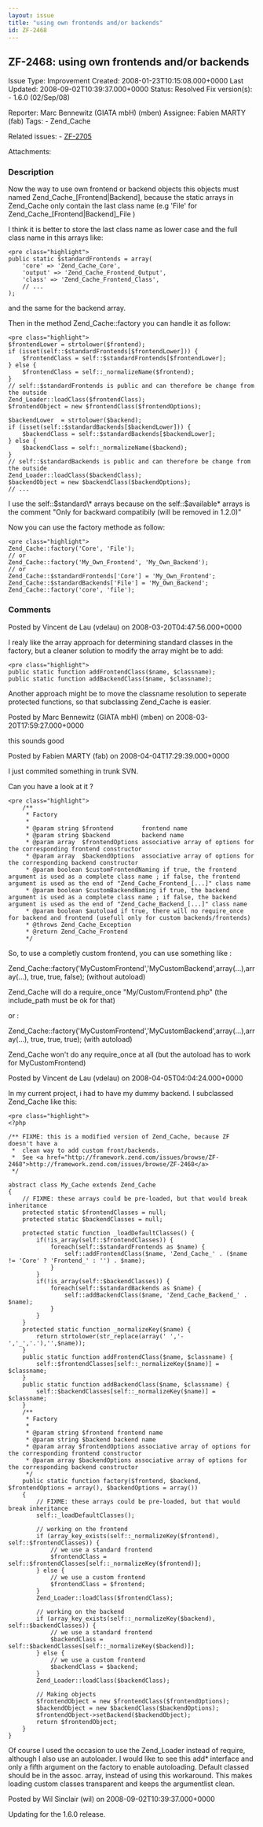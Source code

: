 ```yaml
---
layout: issue
title: "using own frontends and/or backends"
id: ZF-2468
---
```


ZF-2468: using own frontends and/or backends
--------------------------------------------

 Issue Type: Improvement Created: 2008-01-23T10:15:08.000+0000 Last Updated: 2008-09-02T10:39:37.000+0000 Status: Resolved Fix version(s): - 1.6.0 (02/Sep/08)
 
 Reporter:  Marc Bennewitz (GIATA mbH) (mben)  Assignee:  Fabien MARTY (fab)  Tags: - Zend\_Cache
 
 Related issues: - [ZF-2705](/issues/browse/ZF-2705)
 
 Attachments: 
### Description

Now the way to use own frontend or backend objects this objects must named Zend\_Cache\_[Frontend|Backend], because the static arrays in Zend\_Cache only contain the last class name (e.g 'File' for Zend\_Cache\_[Frontend|Backend]\_File )

I think it is better to store the last class name as lower case and the full class name in this arrays like:

 
    <pre class="highlight">
    public static $standardFrontends = array(
        'core' => 'Zend_Cache_Core',
        'output' => 'Zend_Cache_Frontend_Output',
        'class' => 'Zend_Cache_Frontend_Class',
        // ...
    );


and the same for the backend array.

Then in the method Zend\_Cache::factory you can handle it as follow:

 
    <pre class="highlight">
    $frontendLower = strtolower($frontend);
    if (isset(self::$standardFrontends[$frontendLower])) {
        $frontendClass = self::$standardFrontends[$frontendLower];
    } else {
        $frontendClass = self::_normalizeName($frontend);
    }
    // self::$standardFrontends is public and can therefore be change from the outside
    Zend_Loader::loadClass($frontendClass);
    $frontendObject = new $frontendClass($frontendOptions);
    
    $backendLower  = strtolower($backend);
    if (isset(self::$standardBackends[$backendLower])) {
        $backendClass = self::$standardBackends[$backendLower];
    } else {
        $backendClass = self::_normalizeName($backend);
    }
    // self::$standardBackends is public and can therefore be change from the outside
    Zend_Loader::loadClass($backendClass);
    $backendObject = new $backendClass($backendOptions);
    // ...


I use the self::$standard\* arrays because on the self::$available\* arrays is the comment "Only for backward compatibily (will be removed in 1.2.0)"

Now you can use the factory methode as follow:

 
    <pre class="highlight">
    Zend_Cache::factory('Core', 'File');
    // or
    Zend_Cache::factory('My_Own_Frontend', 'My_Own_Backend');
    // or
    Zend_Cache::$standardFrontends['Core'] = 'My_Own_Frontend';
    Zend_Cache::$standardBackends['File'] = 'My_Own_Backend';
    Zend_Cache::factory('core', 'file');


 

 

### Comments

Posted by Vincent de Lau (vdelau) on 2008-03-20T04:47:56.000+0000

I realy like the array approach for determining standard classes in the factory, but a cleaner solution to modify the array might be to add:

 
    <pre class="highlight">
    public static function addFrontendClass($name, $classname);
    public static function addBackendClass($name, $classname);


Another approach might be to move the classname resolution to seperate protected functions, so that subclassing Zend\_Cache is easier.

 

 

Posted by Marc Bennewitz (GIATA mbH) (mben) on 2008-03-20T17:59:27.000+0000

this sounds good

 

 

Posted by Fabien MARTY (fab) on 2008-04-04T17:29:39.000+0000

I just commited something in trunk SVN.

Can you have a look at it ?

 
    <pre class="highlight"> 
        /**
         * Factory
         *
         * @param string $frontend        frontend name
         * @param string $backend         backend name
         * @param array  $frontendOptions associative array of options for the corresponding frontend constructor
         * @param array  $backendOptions  associative array of options for the corresponding backend constructor
         * @param boolean $customFrontendNaming if true, the frontend argument is used as a complete class name ; if false, the frontend argument is used as the end of "Zend_Cache_Frontend_[...]" class name
         * @param boolean $customBackendNaming if true, the backend argument is used as a complete class name ; if false, the backend argument is used as the end of "Zend_Cache_Backend_[...]" class name
         * @param boolean $autoload if true, there will no require_once for backend and frontend (usefull only for custom backends/frontends)
         * @throws Zend_Cache_Exception
         * @return Zend_Cache_Frontend
         */


So, to use a completly custom frontend, you can use something like :

Zend\_Cache::factory('MyCustomFrontend','MyCustomBackend',array(...),array(...), true, true, false); (without autoload)

Zend\_Cache will do a require\_once "My/Custom/Frontend.php" (the include\_path must be ok for that)

or :

Zend\_Cache::factory('MyCustomFrontend','MyCustomBackend',array(...),array(...), true, true, true); (with autoload)

Zend\_Cache won't do any require\_once at all (but the autoload has to work for MyCustomFrontend)

 

 

Posted by Vincent de Lau (vdelau) on 2008-04-05T04:04:24.000+0000

In my current project, i had to have my dummy backend. I subclassed Zend\_Cache like this:

 
    <pre class="highlight">
    <?php
    
    /** FIXME: this is a modified version of Zend_Cache, because ZF doesn't have a
     *  clean way to add custom front/backends.
     *  See <a href="http://framework.zend.com/issues/browse/ZF-2468">http://framework.zend.com/issues/browse/ZF-2468</a>
     */
    
    abstract class My_Cache extends Zend_Cache
    {
        // FIXME: these arrays could be pre-loaded, but that would break inheritance
        protected static $frontendClasses = null;
        protected static $backendClasses = null;
    
        protected static function _loadDefaultClasses() {
            if(!is_array(self::$frontendClasses)) {
                foreach(self::$standardFrontends as $name) {
                    self::addFrontendClass($name, 'Zend_Cache_' . ($name != 'Core' ? 'Frontend_' : '') . $name);
                }
            }
            if(!is_array(self::$backendClasses)) {
                foreach(self::$standardBackends as $name) {
                    self::addBackendClass($name, 'Zend_Cache_Backend_' . $name);
                }
            }
        }
        protected static function _normalizeKey($name) {
            return strtolower(str_replace(array(' ','-','_','.'),'',$name));
        }
        public static function addFrontendClass($name, $classname) {
            self::$frontendClasses[self::_normalizeKey($name)] = $classname;
        }
        public static function addBackendClass($name, $classname) {
            self::$backendClasses[self::_normalizeKey($name)] = $classname;
        }
        /**
         * Factory
         *
         * @param string $frontend frontend name
         * @param string $backend backend name
         * @param array $frontendOptions associative array of options for the corresponding frontend constructor
         * @param array $backendOptions associative array of options for the corresponding backend constructor
         */
        public static function factory($frontend, $backend, $frontendOptions = array(), $backendOptions = array())
        {
            // FIXME: these arrays could be pre-loaded, but that would break inheritance
            self::_loadDefaultClasses();
    
            // working on the frontend
            if (array_key_exists(self::_normalizeKey($frontend), self::$frontendClasses)) {
                // we use a standard frontend
                $frontendClass = self::$frontendClasses[self::_normalizeKey($frontend)];
            } else {
                // we use a custom frontend
                $frontendClass = $frontend;
            }
            Zend_Loader::loadClass($frontendClass);
    
            // working on the backend
            if (array_key_exists(self::_normalizeKey($backend), self::$backendClasses)) {
                // we use a standard frontend
                $backendClass = self::$backendClasses[self::_normalizeKey($backend)];
            } else {
                // we use a custom frontend
                $backendClass = $backend;
            }
            Zend_Loader::loadClass($backendClass);
    
            // Making objects
            $frontendObject = new $frontendClass($frontendOptions);
            $backendObject = new $backendClass($backendOptions);
            $frontendObject->setBackend($backendObject);
            return $frontendObject;
        }
    }


Of course I used the occasion to use the Zend\_Loader instead of require, although I also use an autoloader. I would like to see this add\* interface and only a fifth argument on the factory to enable autoloading. Default classed should be in the assoc. array, instead of using this workaround. This makes loading custom classes transparent and keeps the argumentlist clean.

 

 

Posted by Wil Sinclair (wil) on 2008-09-02T10:39:37.000+0000

Updating for the 1.6.0 release.

 

 